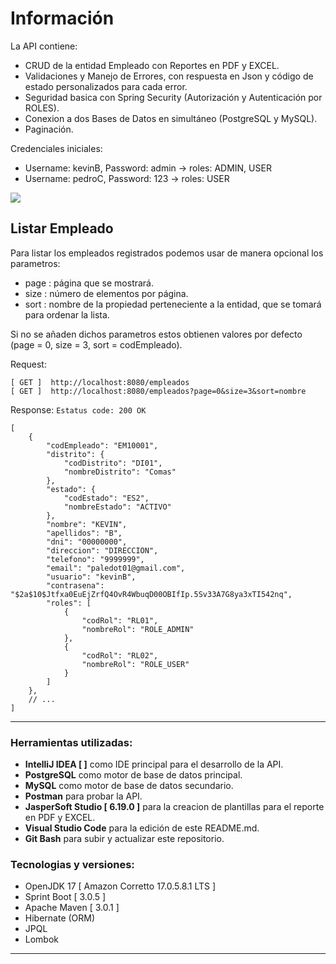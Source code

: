 # Información
La API contiene:
- CRUD de la entidad Empleado con Reportes en PDF y EXCEL.
- Validaciones y Manejo de Errores, con respuesta en Json y código de estado personalizados para cada error.
- Seguridad basica con Spring Security (Autorización y Autenticación por ROLES).
- Conexion a dos Bases de Datos en simultáneo (PostgreSQL y MySQL).
- Paginación.

Credenciales iniciales:
- Username: kevinB, Password: admin -> roles: ADMIN, USER
- Username: pedroC, Password: 123 -> roles: USER

![][img_1]

[img_1]: ./screenshot/img01_BD.png

## Listar Empleado
Para listar los empleados registrados podemos usar de manera opcional los parametros:
- page : página que se mostrará.
- size : número de elementos por página.
- sort : nombre de la propiedad perteneciente a la entidad, que se tomará para ordenar la lista.

Si no se añaden dichos parametros estos obtienen valores por defecto (page = 0, size = 3, sort = codEmpleado).

Request: 
```
[ GET ]  http://localhost:8080/empleados
[ GET ]  http://localhost:8080/empleados?page=0&size=3&sort=nombre
```
Response: `Estatus code: 200 OK`
```
[
    {
        "codEmpleado": "EM10001",
        "distrito": {
            "codDistrito": "DI01",
            "nombreDistrito": "Comas"
        },
        "estado": {
            "codEstado": "ES2",
            "nombreEstado": "ACTIVO"
        },
        "nombre": "KEVIN",
        "apellidos": "B",
        "dni": "00000000",
        "direccion": "DIRECCION",
        "telefono": "9999999",
        "email": "paledot01@gmail.com",
        "usuario": "kevinB",
        "contrasena": "$2a$10$Jtfxa0EuEjZrfQ4OvR4WbuqD00OBIfIp.5Sv33A7G8ya3xTI542nq",
        "roles": [
            {
                "codRol": "RL01",
                "nombreRol": "ROLE_ADMIN"
            },
            {
                "codRol": "RL02",
                "nombreRol": "ROLE_USER"
            }
        ]
    },
    // ...
]
```

---
### Herramientas utilizadas:
- **IntelliJ IDEA [  ]** como IDE principal para el desarrollo de la API.
- **PostgreSQL** como motor de base de datos principal.
- **MySQL** como motor de base de datos secundario.
- **Postman** para probar la API.
- **JasperSoft Studio [ 6.19.0 ]** para la creacion de plantillas para el reporte en PDF y EXCEL.
- **Visual Studio Code** para la edición de este README.md.
- **Git Bash** para subir y actualizar este repositorio.

### Tecnologias y versiones:
- OpenJDK 17 [ Amazon Corretto 17.0.5.8.1 LTS ]
- Sprint Boot [ 3.0.5 ] 
- Apache Maven [ 3.0.1 ]
- Hibernate (ORM)
- JPQL
- Lombok
---


